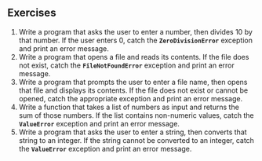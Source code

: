 ## Exercises

1. Write a program that asks the user to enter a number, then divides 10 by that number. If the user enters 0, catch the **`ZeroDivisionError`** exception and print an error message.
2. Write a program that opens a file and reads its contents. If the file does not exist, catch the **`FileNotFoundError`** exception and print an error message.
3. Write a program that prompts the user to enter a file name, then opens that file and displays its contents. If the file does not exist or cannot be opened, catch the appropriate exception and print an error message.
4. Write a function that takes a list of numbers as input and returns the sum of those numbers. If the list contains non-numeric values, catch the **`ValueError`** exception and print an error message.
5. Write a program that asks the user to enter a string, then converts that string to an integer. If the string cannot be converted to an integer, catch the **`ValueError`** exception and print an error message.
